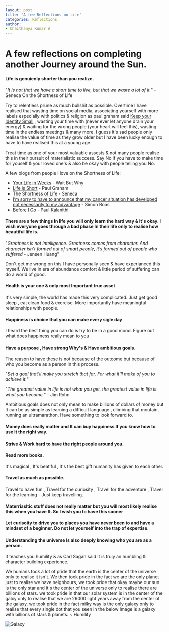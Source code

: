 ```yaml
---
layout: post
title: "A few Reflections on Life"
categories: Reflections
author:
- Chaithanya Kumar A
---
```


# A few reflections on completing another Journey around the Sun. 

#### Life is genuienly shorter than you realize. 

"*It is not that we have a short time to live, but that we waste a lot of it.*" - Seneca On the Shortness of Life

Try to relentless prune as much bullshit as possible. Overtime I have realised that wasting time on social media, associating yourself with more labels especially with politics & religion as paul graham said [Keep your Identity Small](https://www.paulgraham.com/identity.html) , wasting your time with (never ever let anyone drain your energy) & waiting for the wrong people (your heart will feel this), wasting time in the endless meetings & many more. I guess it's sad people only realise the value of time as they grow older but I have been lucky enough to have to have realised this at a young age. 

Treat time as one of your most valuable assests & not many people realise this in their pursuit of materialistic success. Say No if you have to make time for youself & your loved one's & also be okay with people telling you No. 

A few blogs from people I love on the Shortness of Life:

- [Your Life in Weeks](https://waitbutwhy.com/2014/05/life-weeks.html) - Wait But Why
- [Life is Short](https://paulgraham.com/vb.html) - Paul Graham
- [The Shortness of Life](https://www.goodreads.com/book/show/10091.On_the_Shortness_of_Life) - Seneca
- [I’m sorry to have to announce that my cancer situation has developed not necessarily to my advantage](https://jerseyeveningpost.com/news/2024/02/11/jersey-overseas-aid-director-simon-boas-discusses-his-terminal-cancer-diagnosis/) - Simon Boas
- [Before I Go](https://stanmed.stanford.edu/before-i-go/) - Paul Kalanithi

#### There are a few things In life you will only learn the hard way & It's okay. I wish everyone goes through a bad phase In their life only to realise how beautiful life is. 

"*Greatness is not intelligence. Greatness comes from character. And character isn’t formed out of smart people, it’s formed out of people who suffered* - Jensen Huang"

Don't get me wrong on this I have personally seen & have experianced this myself. We live in era of abundance comfort & little period of suffering can do a world of good.

#### Health is your one & only most Important true asset

It's very simple, the world has made this very complicated. Just get good sleep , eat clean food & exercise. More importantly have meaningful relationships with people. 

#### Happiness is choice that you can make every sigle day 

I heard the best thing you can do is try to be in a good mood. Figure out what does happiness really mean to you

#### Have a purpose , Have strong Why's & Have ambitious goals. 

The reason to have these is not because of the outcome but because of who you become as a person in this process. 

"*Set a goal that'll make you stretch that far.
For what it'll make of you to achieve it.*"

"*The greatest value in life is not what you get,
the greatest value in life is what you become.*"  - Jim Rohn

Ambitious goals does not only mean to make billions of dollars of money but It can be as simple as learning a difficult language , climbing that moutain, running an ultramarathon. Have something to look forward to. 


#### Money does really matter and It can buy happiness If you know how to use It the right way. 

#### Strive & Work hard to have the right people around you.

#### Read more books. 

It's magical , It's beatiful , It's the best gift humanity has given to each other. 

#### Travel as much as possible. 

Travel to have fun , Travel for the curiosity , Travel for the adventure , Travel for the learning - Just keep travelling. 

#### Materriasltic stuff does not really matter but you will most likely realise this when you have It. So I wish you to have this sooner 

#### Let curisoity to drive you to places you have never been to and have a mindset of a beginner. Do not let yourself into the trap of expertise. 

#### Understanding the universe Is also deeply knowing who you are as a person. 

It teaches you humility & as Carl Sagan said It is truly an humbling & character building experience. 

We humans took a lot of pride that the earth is the center of the universe only to realise it isn't. We then took pride in the fact we are the only planet just to realise we have neighbours, we took pride that okay maybe our sun is the only star and it's the center of the universe only to realise there are billions of stars. we took pride in that our solar system is in the center of the galxy only to realise that we are 26000 light years away from the center of the galaxy. we took pride in the fact milky way is the only galaxy only to realise that every single dot that you seen in the below Image is a galaxy with billions of stars & planets. ~ Humility 


![Galaxy](/assets/STScI-01G8H1NK4W8CJYHF2DDFD1W0DQ.png)

